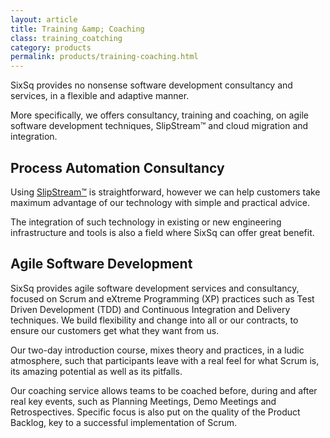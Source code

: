 ```yaml
---
layout: article
title: Training &amp; Coaching
class: training_coatching
category: products
permalink: products/training-coaching.html
---
```


SixSq provides no nonsense software development consultancy and services, in a
flexible and adaptive manner.

More specifically, we offers consultancy, training and coaching, on agile software development
techniques, SlipStream™ and cloud migration and integration.


Process Automation Consultancy
------------------------------

Using [SlipStream™](/products/slipstream.html) is straightforward, however we can help customers take
maximum advantage of our technology with simple and practical advice.

The integration of such technology in existing or new engineering infrastructure 
and tools is also a field where SixSq can offer great benefit.


Agile Software Development
--------------------------

SixSq provides agile software development services and consultancy, focused
on Scrum and eXtreme Programming (XP) practices such as Test Driven Development
(TDD) and Continuous Integration and Delivery techniques.
We build flexibility and change into all or our contracts, to ensure our
customers get what they want from us.

Our two-day introduction course, mixes theory and practices, in a ludic atmosphere,
such that participants leave with a real feel for what Scrum is, its amazing
potential as well as its pitfalls.

Our coaching service allows teams to be coached before, during and after
real key events, such as Planning Meetings, Demo Meetings and Retrospectives.
Specific focus is also put on the quality of the Product Backlog, key to
a successful implementation of Scrum.
